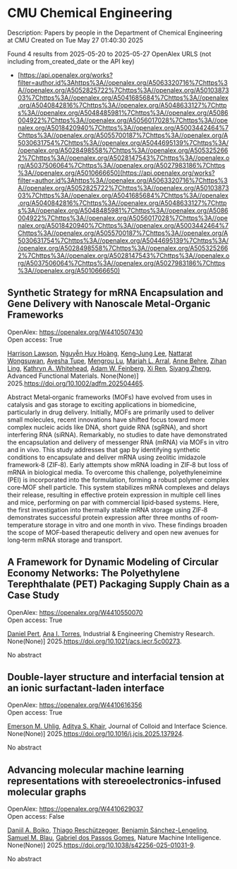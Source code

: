 # CMU Chemical Engineering
Description: Papers by people in the Department of Chemical Engineering at CMU
Created on Tue May 27 01:40:30 2025

Found 4 results from 2025-05-20 to 2025-05-27
OpenAlex URLS (not including from_created_date or the API key)
- [https://api.openalex.org/works?filter=author.id%3Ahttps%3A//openalex.org/A5063320716%7Chttps%3A//openalex.org/A5052825722%7Chttps%3A//openalex.org/A5010387303%7Chttps%3A//openalex.org/A5041685684%7Chttps%3A//openalex.org/A5040842816%7Chttps%3A//openalex.org/A5048633127%7Chttps%3A//openalex.org/A5048485981%7Chttps%3A//openalex.org/A5086004922%7Chttps%3A//openalex.org/A5056017028%7Chttps%3A//openalex.org/A5018420940%7Chttps%3A//openalex.org/A5003442464%7Chttps%3A//openalex.org/A5055700187%7Chttps%3A//openalex.org/A5030631754%7Chttps%3A//openalex.org/A5044695139%7Chttps%3A//openalex.org/A5028498558%7Chttps%3A//openalex.org/A5053252662%7Chttps%3A//openalex.org/A5028147543%7Chttps%3A//openalex.org/A5037506064%7Chttps%3A//openalex.org/A5027983186%7Chttps%3A//openalex.org/A5010666650](https://api.openalex.org/works?filter=author.id%3Ahttps%3A//openalex.org/A5063320716%7Chttps%3A//openalex.org/A5052825722%7Chttps%3A//openalex.org/A5010387303%7Chttps%3A//openalex.org/A5041685684%7Chttps%3A//openalex.org/A5040842816%7Chttps%3A//openalex.org/A5048633127%7Chttps%3A//openalex.org/A5048485981%7Chttps%3A//openalex.org/A5086004922%7Chttps%3A//openalex.org/A5056017028%7Chttps%3A//openalex.org/A5018420940%7Chttps%3A//openalex.org/A5003442464%7Chttps%3A//openalex.org/A5055700187%7Chttps%3A//openalex.org/A5030631754%7Chttps%3A//openalex.org/A5044695139%7Chttps%3A//openalex.org/A5028498558%7Chttps%3A//openalex.org/A5053252662%7Chttps%3A//openalex.org/A5028147543%7Chttps%3A//openalex.org/A5037506064%7Chttps%3A//openalex.org/A5027983186%7Chttps%3A//openalex.org/A5010666650)

## Synthetic Strategy for mRNA Encapsulation and Gene Delivery with Nanoscale Metal‐Organic Frameworks   

OpenAlex: https://openalex.org/W4410507430    
Open access: True
    
[Harrison Lawson](https://openalex.org/A5012514972), [Nguyễn Huy Hoàng](https://openalex.org/A5100729447), [Keng‐Jung Lee](https://openalex.org/A5026347472), [Nattarat Wongsuwan](https://openalex.org/A5050359036), [Ayesha Tupe](https://openalex.org/A5095379199), [Mengrou Lu](https://openalex.org/A5110813392), [Mariah L. Arral](https://openalex.org/A5049474410), [Anne Behre](https://openalex.org/A5085559862), [Zihan Ling](https://openalex.org/A5051529193), [Kathryn A. Whitehead](https://openalex.org/A5010666650), [Adam W. Feinberg](https://openalex.org/A5086659893), [Xi Ren](https://openalex.org/A5101438045), [Siyang Zheng](https://openalex.org/A5086903169), Advanced Functional Materials. None(None)] 2025.https://doi.org/10.1002/adfm.202504465.
    
Abstract Metal‐organic frameworks (MOFs) have evolved from uses in catalysis and gas storage to exciting applications in biomedicine, particularly in drug delivery. Initially, MOFs are primarily used to deliver small molecules, recent innovations have shifted focus toward more complex nucleic acids like DNA, short guide RNA (sgRNA), and short interfering RNA (siRNA). Remarkably, no studies to date have demonstrated the encapsulation and delivery of messenger RNA (mRNA) via MOFs in vitro and in vivo. This study addresses that gap by identifying synthetic conditions to encapsulate and deliver mRNA using zeolitic imidazole framework‐8 (ZIF‐8). Early attempts show mRNA loading in ZIF‐8 but loss of mRNA in biological media. To overcome this challenge, polyethyleneimine (PEI) is incorporated into the formulation, forming a robust polymer complex core‐MOF shell particle. This system stabilizes mRNA complexes and delays their release, resulting in effective protein expression in multiple cell lines and mice, performing on par with commercial lipid‐based systems. Here, the first investigation into thermally stable mRNA storage using ZIF‐8 demonstrates successful protein expression after three months of room‐temperature storage in vitro and one month in vivo. These findings broaden the scope of MOF‐based therapeutic delivery and open new avenues for long‐term mRNA storage and transport.    

    

## A Framework for Dynamic Modeling of Circular Economy Networks: The Polyethylene Terephthalate (PET) Packaging Supply Chain as a Case Study   

OpenAlex: https://openalex.org/W4410550070    
Open access: True
    
[Daniel Pert](https://openalex.org/A5030326616), [Ana I. Torres](https://openalex.org/A5027983186), Industrial & Engineering Chemistry Research. None(None)] 2025.https://doi.org/10.1021/acs.iecr.5c00273.
    
No abstract    

    

## Double-layer structure and interfacial tension at an ionic surfactant-laden interface   

OpenAlex: https://openalex.org/W4410616356    
Open access: True
    
[Emerson M. Uhlig](https://openalex.org/A5117642869), [Aditya S. Khair](https://openalex.org/A5018420940), Journal of Colloid and Interface Science. None(None)] 2025.https://doi.org/10.1016/j.jcis.2025.137924.
    
No abstract    

    

## Advancing molecular machine learning representations with stereoelectronics-infused molecular graphs   

OpenAlex: https://openalex.org/W4410629037    
Open access: False
    
[Daniil A. Boiko](https://openalex.org/A5065327102), [Thiago Reschützegger](https://openalex.org/A5081625865), [Benjamín Sánchez-Lengeling](https://openalex.org/A5065990295), [Samuel M. Blau](https://openalex.org/A5031012398), [Gabriel dos Passos Gomes](https://openalex.org/A5048633127), Nature Machine Intelligence. None(None)] 2025.https://doi.org/10.1038/s42256-025-01031-9.
    
No abstract    

    
